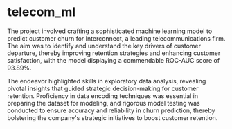 # telecom_ml
The project involved crafting a sophisticated machine learning model to predict customer churn for Interconnect, a leading telecommunications firm. The aim was to identify and understand the key drivers of customer departure, thereby improving retention strategies and enhancing customer satisfaction, with the model displaying a commendable ROC-AUC score of 93.89%.

The endeavor highlighted skills in exploratory data analysis, revealing pivotal insights that guided strategic decision-making for customer retention. Proficiency in data encoding techniques was essential in preparing the dataset for modeling, and rigorous model testing was conducted to ensure accuracy and reliability in churn prediction, thereby bolstering the company's strategic initiatives to boost customer retention.

